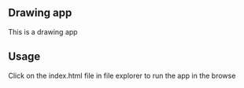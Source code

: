 ## Drawing app

This is a drawing app

## Usage

Click on the index.html file in file
explorer to run the app in the browse
